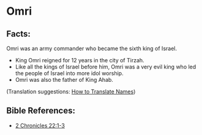 # Omri #

## Facts: ##

Omri was an army commander who became the sixth king of Israel.

* King Omri reigned for 12 years in the city of Tirzah. 
* Like all the kings of Israel before him, Omri was a very evil king who led the people of Israel into more idol worship.
* Omri was also the father of King Ahab.

(Translation suggestions: [How to Translate Names](en/ta-vol1/translate/man/translate-names))



## Bible References: ##

* [2 Chronicles 22:1-3](en/tn/2ch/help/22/01)